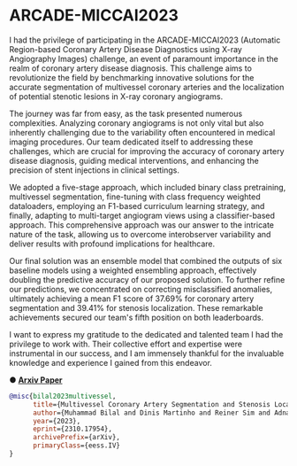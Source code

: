# ARCADE-MICCAI2023

I had the privilege of participating in the ARCADE-MICCAI2023 (Automatic Region-based Coronary Artery Disease Diagnostics using X-ray Angiography Images) challenge, an event of paramount importance in the realm of coronary artery disease diagnosis. This challenge aims to revolutionize the field by benchmarking innovative solutions for the accurate segmentation of multivessel coronary arteries and the localization of potential stenotic lesions in X-ray coronary angiograms.

The journey was far from easy, as the task presented numerous complexities. Analyzing coronary angiograms is not only vital but also inherently challenging due to the variability often encountered in medical imaging procedures. Our team dedicated itself to addressing these challenges, which are crucial for improving the accuracy of coronary artery disease diagnosis, guiding medical interventions, and enhancing the precision of stent injections in clinical settings.

We adopted a five-stage approach, which included binary class pretraining, multivessel segmentation, fine-tuning with class frequency weighted dataloaders, employing an F1-based curriculum learning strategy, and finally, adapting to multi-target angiogram views using a classifier-based approach. This comprehensive approach was our answer to the intricate nature of the task, allowing us to overcome interobserver variability and deliver results with profound implications for healthcare.

Our final solution was an ensemble model that combined the outputs of six baseline models using a weighted ensembling approach, effectively doubling the predictive accuracy of our proposed solution. To further refine our predictions, we concentrated on correcting misclassified anomalies, ultimately achieving a mean F1 score of 37.69% for coronary artery segmentation and 39.41% for stenosis localization. These remarkable achievements secured our team's fifth position on both leaderboards.

I want to express my gratitude to the dedicated and talented team I had the privilege to work with. Their collective effort and expertise were instrumental in our success, and I am immensely thankful for the invaluable knowledge and experience I gained from this endeavor.

**● [Arxiv Paper](https://arxiv.org/abs/2310.17954)**

```bibtex
@misc{bilal2023multivessel,
      title={Multivessel Coronary Artery Segmentation and Stenosis Localisation using Ensemble Learning}, 
      author={Muhammad Bilal and Dinis Martinho and Reiner Sim and Adnan Qayyum and Hunaid Vohra and Massimo Caputo and Taofeek Akinosho and Sofiat Abioye and Zaheer Khan and Waleed Niaz and Junaid Qadir},
      year={2023},
      eprint={2310.17954},
      archivePrefix={arXiv},
      primaryClass={eess.IV}
}
